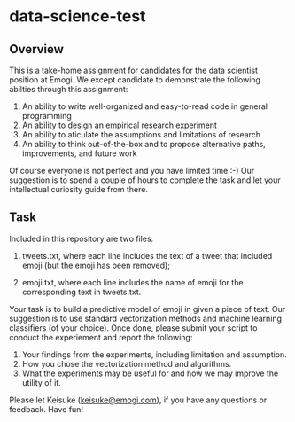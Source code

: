 # data-science-test

## Overview ## 

This is a take-home assignment for candidates for the data scientist position at Emogi. 
We except candidate to demonstrate the following abilties through this assignment:

1) An ability to write well-organized and easy-to-read code in general programming 
2) An ability to design an empirical research experiment
3) An ability to aticulate the assumptions and limitations of research 
4) An ability to think out-of-the-box and to propose alternative paths, improvements, and future work

Of course everyone is not perfect and you have limited time :-) 
Our suggestion is to spend a couple of hours to complete the task and let your intellectual curiosity guide from there. 

## Task ##

Included in this repository are two files: 

1) tweets.txt, where each line includes the text of a tweet that included emoji (but the emoji has been removed);

2) emoji.txt, where each line includes the name of emoji for the corresponding text in tweets.txt. 

Your task is to build a predictive model of emoji in given a piece of text. Our suggestion is to use standard vectorization methods and machine learning classifiers (of your choice). Once done, please submit your script to conduct the experiement and report the following:

1. Your findings from the experiments, including limitation and assumption.
2. How you chose the vectorization method and algorithms.
3. What the experiments may be useful for and how we may improve the utility of it. 

Please let Keisuke (keisuke@emogi.com), if you have any questions or feedback. 
Have fun! 

